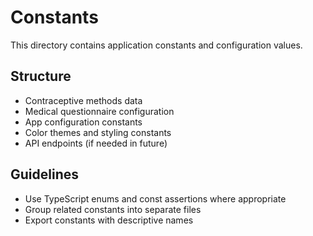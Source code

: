 # Constants

This directory contains application constants and configuration values.

## Structure

- Contraceptive methods data
- Medical questionnaire configuration
- App configuration constants
- Color themes and styling constants
- API endpoints (if needed in future)

## Guidelines

- Use TypeScript enums and const assertions where appropriate
- Group related constants into separate files
- Export constants with descriptive names
